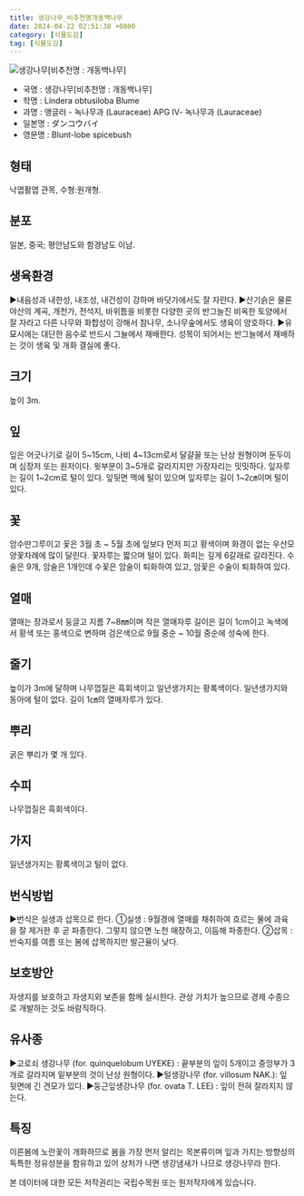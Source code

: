 ```yaml
---
title: 생강나무_비추천명개동백나무
date: 2024-04-22 02:51:38 +0800
category: [식물도감]
tag: [식물도감]
---
```




![생강나무[비추천명 : 개동백나무]](/fileUpload/plants/basic/Lauraceae/Lindera/11529/11529_5_th2.JPG)
- 국명 : 생강나무[비추천명 : 개동백나무]
- 학명 : Lindera obtusiloba Blume
- 과명 : 앵글러 - 녹나무과 (Lauraceae) APG Ⅳ- 녹나무과 (Lauraceae)
- 일본명 : ダンコウバイ
- 영문명 : Blunt-lobe spicebush


## 형태
낙엽활엽 관목, 수형:원개형.
## 분포
일본, 중국; 평안남도와 함경남도 이남.
## 생육환경
▶내음성과 내한성, 내조성, 내건성이 강하며 바닷가에서도 잘 자란다. ▶산기슭은 물론 야산의 계곡, 개천가, 전석지, 바위틈을 비롯한 다양한 곳의 반그늘진 비옥한 토양에서 잘 자라고 다른 나무와 화합성이 강해서 참나무, 소나무숲에서도 생육이 양호하다. ▶유묘시에는 대단한 음수로  반드시 그늘에서 재배한다. 성목이 되어서는 반그늘에서 재배하는 것이 생육 및 개화 결실에 좋다.
## 크기
높이 3m. 
## 잎
잎은 어긋나기로 길이 5~15cm, 나비 4~13cm로서 달걀꼴 또는 난상 원형이며 둔두이며 심장저 또는 원저이다. 윗부분이 3~5개로 갈라지지만 가장자리는 밋밋하다. 잎자루는 길이 1~2cm로 털이 있다. 잎뒷면 맥에 털이 있으며 잎자루는 길이 1~2㎝이며 털이 있다.
## 꽃
암수딴그루이고 꽃은 3월 초 ~ 5월 초에 잎보다 먼저 피고 황색이며 화경이 없는 우산모양꽃차례에 많이 달린다. 꽃자루는 짧으며 털이 있다. 화피는 깊게 6갈래로 갈라진다. 수술은 9개, 암술은 1개인데 수꽃은 암술이 퇴화하여 있고, 암꽃은 수술이 퇴화하여 있다.
## 열매
열매는 장과로서 둥글고 지름 7~8㎜이며 작은 열매자루 길이은 길이 1cm이고 녹색에서 황색 또는 홍색으로 변하며 검은색으로 9월 중순 ~ 10월 중순에 성숙에 한다.
## 줄기
높이가 3m에 달하며 나무껍질은 흑회색이고 일년생가지는 황록색이다. 일년생가지와 동아에 털이 없다. 길이 1㎝의 열매자루가 있다.
## 뿌리
굵은 뿌리가 몇 개 있다.
## 수피
나무껍질은 흑회색이다.
## 가지
일년생가지는 황록색이고 털이 없다.
## 번식방법
▶번식은 실생과 삽목으로 한다. ①실생 : 9월경에 열매를 채취하여 흐르는 물에 과육을 잘 제거한 후 곧 파종한다. 그렇지 않으면 노천 매장하고, 이듬해 파종한다.②삽목 : 반숙지를 여름 또는 봄에 삽목하지만 발근율이 낮다.
## 보호방안
자생지를 보호하고 자생지외 보존을 함께 실시한다. 관상 가치가 높으므로 경제 수종으로 개발하는 것도 바람직하다.
## 유사종
▶고로쇠 생강나무 (for. quinquelobum UYEKE) : 끝부분의 잎이 5개이고 중앙부가 3개로 갈라지며 밑부분의 것이 난상 원형이다.▶털생강나무 (for. villosum NAK.): 잎 뒷면에 긴 견모가 있다. ▶둥근잎생강나무 (for. ovata T. LEE) : 잎이 전혀 잘라지지 않는다.
## 특징
이른봄에 노란꽃이 개화하므로 봄을 가장 먼저 알리는 목본류이며 잎과 가지는 방향성의 독특한 정유성분을 함유하고 있어 상처가 나면 생강냄새가 나므로 생강나무라 한다.






본 데이터에 대한 모든 저작권리는 국립수목원 또는 원저작자에게 있습니다.
